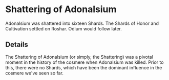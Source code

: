 # Shattering of Adonalsium
Adonalsium was shattered into sixteen Shards. The Shards of Honor and Cultivation settled on Roshar. Odium would follow later.

## Details
The Shattering of Adonalsium (or simply, the Shattering) was a pivotal moment in the history of the cosmere when Adonalsium was killed. Prior to this, there were no Shards, which have been the dominant influence in the cosmere we've seen so far.
